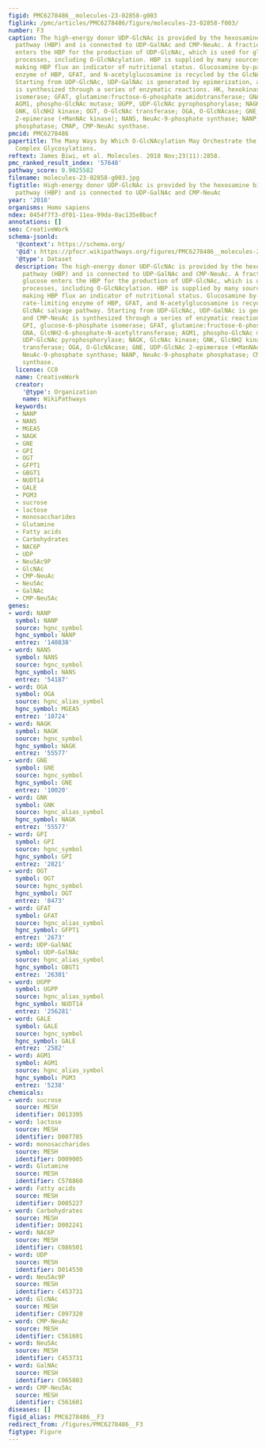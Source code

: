```yaml
---
figid: PMC6278486__molecules-23-02858-g003
figlink: /pmc/articles/PMC6278486/figure/molecules-23-02858-f003/
number: F3
caption: The high-energy donor UDP-GlcNAc is provided by the hexosamine biosynthetic
  pathway (HBP) and is connected to UDP-GalNAc and CMP-NeuAc. A fraction of the glucose
  enters the HBP for the production of UDP-GlcNAc, which is used for glycosylation
  processes, including O-GlcNAcylation. HBP is supplied by many sources of nutrients,
  making HBP flux an indicator of nutritional status. Glucosamine by-passes the rate-limiting
  enzyme of HBP, GFAT, and N-acetylglucosamine is recycled by the GlcNAc salvage pathway.
  Starting from UDP-GlcNAc, UDP-GalNAc is generated by epimerization, and CMP-NeuAc
  is synthesized through a series of enzymatic reactions. HK, hexokinase; GPI, glucose-6-phosphate
  isomerase; GFAT, glutamine:fructose-6-phosphate amidotransferase; GNA, GlcNH2-6-phosphate-N-acetyltransferase;
  AGM1, phospho-GlcNAc mutase; UGPP, UDP-GlcNAc pyrophosphorylase; NAGK, GlcNAc kinase;
  GNK, GlcNH2 kinase; OGT, O-GlcNAc transferase; OGA, O-GlcNAcase; GNE, UDP-GlcNAc
  2-epimerase (+ManNAc kinase); NANS, NeuAc-9-phosphate synthase; NANP, NeuAc-9-phosphate
  phosphatase; CMAP, CMP-NeuAc synthase.
pmcid: PMC6278486
papertitle: The Many Ways by Which O-GlcNAcylation May Orchestrate the Diversity of
  Complex Glycosylations.
reftext: James Biwi, et al. Molecules. 2018 Nov;23(11):2858.
pmc_ranked_result_index: '57648'
pathway_score: 0.9025582
filename: molecules-23-02858-g003.jpg
figtitle: High-energy donor UDP-GlcNAc is provided by the hexosamine biosynthetic
  pathway (HBP) and is connected to UDP-GalNAc and CMP-NeuAc
year: '2018'
organisms: Homo sapiens
ndex: 0454f7f3-df01-11ea-99da-0ac135e8bacf
annotations: []
seo: CreativeWork
schema-jsonld:
  '@context': https://schema.org/
  '@id': https://pfocr.wikipathways.org/figures/PMC6278486__molecules-23-02858-g003.html
  '@type': Dataset
  description: The high-energy donor UDP-GlcNAc is provided by the hexosamine biosynthetic
    pathway (HBP) and is connected to UDP-GalNAc and CMP-NeuAc. A fraction of the
    glucose enters the HBP for the production of UDP-GlcNAc, which is used for glycosylation
    processes, including O-GlcNAcylation. HBP is supplied by many sources of nutrients,
    making HBP flux an indicator of nutritional status. Glucosamine by-passes the
    rate-limiting enzyme of HBP, GFAT, and N-acetylglucosamine is recycled by the
    GlcNAc salvage pathway. Starting from UDP-GlcNAc, UDP-GalNAc is generated by epimerization,
    and CMP-NeuAc is synthesized through a series of enzymatic reactions. HK, hexokinase;
    GPI, glucose-6-phosphate isomerase; GFAT, glutamine:fructose-6-phosphate amidotransferase;
    GNA, GlcNH2-6-phosphate-N-acetyltransferase; AGM1, phospho-GlcNAc mutase; UGPP,
    UDP-GlcNAc pyrophosphorylase; NAGK, GlcNAc kinase; GNK, GlcNH2 kinase; OGT, O-GlcNAc
    transferase; OGA, O-GlcNAcase; GNE, UDP-GlcNAc 2-epimerase (+ManNAc kinase); NANS,
    NeuAc-9-phosphate synthase; NANP, NeuAc-9-phosphate phosphatase; CMAP, CMP-NeuAc
    synthase.
  license: CC0
  name: CreativeWork
  creator:
    '@type': Organization
    name: WikiPathways
  keywords:
  - NANP
  - NANS
  - MGEA5
  - NAGK
  - GNE
  - GPI
  - OGT
  - GFPT1
  - GBGT1
  - NUDT14
  - GALE
  - PGM3
  - sucrose
  - lactose
  - monosaccharides
  - Glutamine
  - Fatty acids
  - Carbohydrates
  - NAC6P
  - UDP
  - Neu5Ac9P
  - GlcNAc
  - CMP-NeuAc
  - Neu5Ac
  - GalNAc
  - CMP-Neu5Ac
genes:
- word: NANP
  symbol: NANP
  source: hgnc_symbol
  hgnc_symbol: NANP
  entrez: '140838'
- word: NANS
  symbol: NANS
  source: hgnc_symbol
  hgnc_symbol: NANS
  entrez: '54187'
- word: OGA
  symbol: OGA
  source: hgnc_alias_symbol
  hgnc_symbol: MGEA5
  entrez: '10724'
- word: NAGK
  symbol: NAGK
  source: hgnc_symbol
  hgnc_symbol: NAGK
  entrez: '55577'
- word: GNE
  symbol: GNE
  source: hgnc_symbol
  hgnc_symbol: GNE
  entrez: '10020'
- word: GNK
  symbol: GNK
  source: hgnc_alias_symbol
  hgnc_symbol: NAGK
  entrez: '55577'
- word: GPI
  symbol: GPI
  source: hgnc_symbol
  hgnc_symbol: GPI
  entrez: '2821'
- word: OGT
  symbol: OGT
  source: hgnc_symbol
  hgnc_symbol: OGT
  entrez: '8473'
- word: GFAT
  symbol: GFAT
  source: hgnc_alias_symbol
  hgnc_symbol: GFPT1
  entrez: '2673'
- word: UDP-GalNAC
  symbol: UDP-GalNAc
  source: hgnc_alias_symbol
  hgnc_symbol: GBGT1
  entrez: '26301'
- word: UGPP
  symbol: UGPP
  source: hgnc_alias_symbol
  hgnc_symbol: NUDT14
  entrez: '256281'
- word: GALE
  symbol: GALE
  source: hgnc_symbol
  hgnc_symbol: GALE
  entrez: '2582'
- word: AGM1
  symbol: AGM1
  source: hgnc_alias_symbol
  hgnc_symbol: PGM3
  entrez: '5238'
chemicals:
- word: sucrose
  source: MESH
  identifier: D013395
- word: lactose
  source: MESH
  identifier: D007785
- word: monosaccharides
  source: MESH
  identifier: D009005
- word: Glutamine
  source: MESH
  identifier: C578860
- word: Fatty acids
  source: MESH
  identifier: D005227
- word: Carbohydrates
  source: MESH
  identifier: D002241
- word: NAC6P
  source: MESH
  identifier: C086501
- word: UDP
  source: MESH
  identifier: D014530
- word: Neu5Ac9P
  source: MESH
  identifier: C453731
- word: GlcNAc
  source: MESH
  identifier: C097320
- word: CMP-NeuAc
  source: MESH
  identifier: C561601
- word: Neu5Ac
  source: MESH
  identifier: C453731
- word: GalNAc
  source: MESH
  identifier: C065803
- word: CMP-Neu5Ac
  source: MESH
  identifier: C561601
diseases: []
figid_alias: PMC6278486__F3
redirect_from: /figures/PMC6278486__F3
figtype: Figure
---
```

